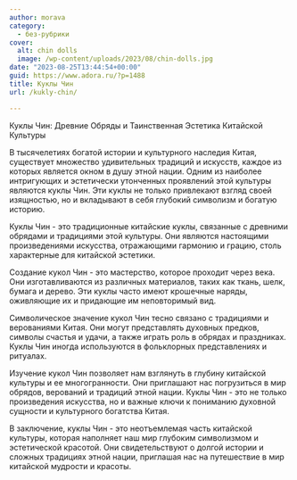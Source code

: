 ```yaml
---
author: morava
category:
  - без-рубрики
cover:
  alt: chin dolls
  image: /wp-content/uploads/2023/08/chin-dolls.jpg
date: "2023-08-25T13:44:54+00:00"
guid: https://www.adora.ru/?p=1488
title: Куклы Чин
url: /kukly-chin/

---
```

Куклы Чин: Древние Обряды и Таинственная Эстетика Китайской Культуры

В тысячелетиях богатой истории и культурного наследия Китая, существует множество удивительных традиций и искусств, каждое из которых является окном в душу этной нации. Одним из наиболее интригующих и эстетически утонченных проявлений этой культуры являются куклы Чин. Эти куклы не только привлекают взгляд своей изящностью, но и вкладывают в себя глубокий символизм и богатую историю.

Куклы Чин \- это традиционные китайские куклы, связанные с древними обрядами и традициями этой культуры. Они являются настоящими произведениями искусства, отражающими гармонию и грацию, столь характерные для китайской эстетики.

Создание кукол Чин \- это мастерство, которое проходит через века. Они изготавливаются из различных материалов, таких как ткань, шелк, бумага и дерево. Эти куклы часто имеют крошечные наряды, оживляющие их и придающие им неповторимый вид.

Символическое значение кукол Чин тесно связано с традициями и верованиями Китая. Они могут представлять духовных предков, символы счастья и удачи, а также играть роль в обрядах и праздниках. Куклы Чин иногда используются в фольклорных представлениях и ритуалах.

Изучение кукол Чин позволяет нам взглянуть в глубину китайской культуры и ее многогранности. Они приглашают нас погрузиться в мир обрядов, верований и традиций этной нации. Куклы Чин \- это не только произведения искусства, но и важные ключи к пониманию духовной сущности и культурного богатства Китая.

В заключение, куклы Чин \- это неотъемлемая часть китайской культуры, которая наполняет наш мир глубоким символизмом и эстетической красотой. Они свидетельствуют о долгой истории и сложных традициях этной нации, приглашая нас на путешествие в мир китайской мудрости и красоты.
